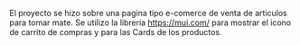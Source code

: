 El proyecto se hizo sobre una pagina tipo e-comerce de venta de articulos para tomar mate.
Se utilizo la libreria https://mui.com/ para mostrar el icono de carrito de compras y para las Cards de los productos. 
